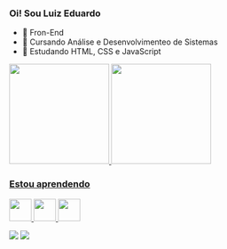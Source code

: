 ### Oi! Sou Luiz Eduardo

- 🔭 Fron-End
- 📘 Cursando Análise e Desenvolvimenteo de Sistemas
- 🌱 Estudando HTML, CSS e JavaScript

<div>
<a href="https://github.com/LuizEduardoSC">
<img height="180em" src="https://github-readme-stats.vercel.app/api/top-langs/?username=LuizEduardoSC&layout=compact&langs_count=7&theme=dracula"/>
<img height="180em" src="https://github-readme-stats.vercel.app/api?username=LuizEduardoSC&show_icons=true&theme=dracula&include_all_commits=true&count_private=true"/>
</div>

### Estou aprendendo
<img src="https://cdn.jsdelivr.net/gh/devicons/devicon/icons/html5/html5-original.svg" width="40" height="40" /> <img src="https://cdn.jsdelivr.net/gh/devicons/devicon/icons/css3/css3-original.svg" width="40" height="40" />  <img src="https://cdn.jsdelivr.net/gh/devicons/devicon/icons/javascript/javascript-original.svg" width="40" height="40" />

<div>
<a href = "mailto:luizeduardoedd1@gmail.com"><img src="https://img.shields.io/badge/Gmail-D14836?style=for-the-badge&logo=gmail&logoColor=white" target="_blank"></a> <a href="www.linkedin.com/in/luiz-eduardo-884565231" target="_blank"><img src="https://img.shields.io/badge/-LinkedIn-%230077B5?style=for-the-badge&logo=linkedin&logoColor=white" target="_blank">
</div>


